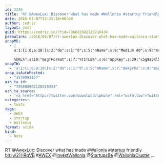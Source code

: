 ```yaml
---
id: 2246
title: 'RT @AwexLux: Discover what has made #Wallonia #startup friendly bit.ly/21HRqVB #AWEX @InvestWallonia @StartupsBe @WalloniaCluster …'
date: 2016-03-07T13:25:18+00:00
author: cedric
layout: post
guid: https://cedric.io/?tid=706802902120210434
permalink: /2016/03/07/rt-awexlux-discover-what-has-made-wallonia-startup-friendly-bit-ly-21hrqvb-awex-investwallonia-startupsbe-walloniacluster/
snapMD:
  - |
    a:1:{i:0;a:18:{s:2:"do";s:1:"0";s:5:"nName";s:9:"Medium #0";s:9:"msgFormat";s:19:"%FULLTEXT%
    
    %URL%";s:10:"msgTFormat";s:7:"%TITLE%";s:6:"appKey";s:29:"x5g9a34l5z294i5y2q284e4g54454";s:6:"appSec";s:85:"d3h0a44e4s2b4i5u2r234m5f5b4v2l5q2a444h574347464a454x2w20374447494c484b4w2c464f5u2d4z2";s:8:"inclTags";s:1:"1";s:7:"fltrsOn";i:0;s:5:"fltrs";a:0:{}s:7:"proxyOn";i:0;s:7:"useSURL";i:0;s:1:"v";i:350;s:4:"publ";s:1:"0";s:11:"accessToken";s:65:"2353413aa5437433e5648ccf74a16119308317c52d1a24d8ed99f26add037528a";s:12:"appAppUserID";s:65:"104b21fd8da79171a6e7bf800d03b4b761204f242935e05d2d86850a6b1635f77";s:14:"appAppUserName";s:26:"Cédric Bousmanne (akyrho)";s:13:"appAppUserURL";s:26:"https://medium.com/@akyrho";s:7:"pubList";a:0:{}}}
snapTW:
  - 'a:1:{i:0;a:19:{s:2:"do";s:1:"0";s:5:"nName";s:7:"@akyrho";s:9:"msgFormat";s:26:"%TITLE%. %EXCERPT% - %URL%";s:6:"appKey";s:55:"x5g9a8325v2y475r3c4m48584n53446p423r3r5u3e356j5j3k4r2p3";s:6:"appSec";s:105:"d3h0a94o46415u594v3q5l5n5l4r4x474x4j484o473u4i5w2m4k494z2k344n306n5r3l5v2s554p4n3p3k45495c3z4v4d3m3u5w525";s:7:"fltrsOn";i:0;s:5:"fltrs";a:0:{}s:7:"proxyOn";i:0;s:7:"useSURL";i:0;s:1:"v";i:350;s:5:"twURL";s:25:"http://twitter.com/akyrho";s:11:"accessToken";s:50:"6678782-Eyg60SCeh7762DEIsYtTPD5GVeOuSN8ATMdF2Lpppe";s:14:"accessTokenSec";s:45:"PgGDCbcYLJnR5esZjY9ID72A33mUNCYnQwaQTBsojSJNa";s:5:"tw140";i:0;s:10:"riComments";s:1:"1";s:11:"riCommentsM";s:1:"1";s:12:"riCommentsAA";s:1:"1";s:8:"attchImg";s:1:"1";s:9:"wpImgSize";s:4:"full";}}'
snap_isAutoPosted:
  - "1539091157"
ozh_ta_id:
  - "706802902120210434"
ozh_ta_source:
  - '<a href="http://twitter.com/download/iphone" rel="nofollow">Twitter for iPhone</a>'
categories:
  - toots
tags:
  - AWEX
  - startup
  - Wallonia
format: aside
kind:
  - Note
---
```

RT <span class="username username_linked">@<a href="https://twitter.com/AwexLux" title="AWEX Luxembourg">AwexLux</a></span>: Discover what has made <span class="hashtag hashtag_local">#<a href="https://cedric.io/tag/wallonia/">Wallonia</a> <span class="hashtag hashtag_local">#<a href="https://cedric.io/tag/startup/">startup</a> friendly <a href="http://bit.ly/21HRqVB" title="http://bit.ly/21HRqVB" class="link link_untco">bit.ly/21HRqVB</a> <span class="hashtag hashtag_local">#<a href="https://cedric.io/tag/awex/">AWEX</a> <span class="username username_linked">@<a href="https://twitter.com/InvestWallonia" title="Invest in Wallonia">InvestWallonia</a></span> <span class="username username_linked">@<a href="https://twitter.com/StartupsBe" title="Startups.be">StartupsBe</a></span> <span class="username username_linked">@<a href="https://twitter.com/WalloniaCluster" title="Wallonia Clusters">WalloniaCluster</a></span> …</p>